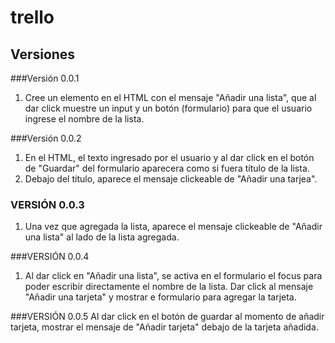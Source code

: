 # trello
## Versiones

###Versión 0.0.1
1. Cree un elemento en el HTML con el mensaje "Añadir una lista", que al dar click muestre un input y un botón (formulario) para que el usuario ingrese el nombre de la lista.

###Versión 0.0.2
1. En el HTML, el texto ingresado por el usuario y al dar click en el botón de "Guardar" del formulario aparecera como si fuera título de la lista.
2. Debajo del título, aparece el mensaje clickeable de "Añadir una tarjea".

### VERSIÓN 0.0.3
1. Una vez que agregada la lista, aparece el mensaje clickeable de "Añadir una lista" al lado de la lista agregada.

###VERSIÓN 0.0.4
1. Al dar click en "Añadir una lista", se activa en el formulario el focus para poder escribir directamente el nombre de la lista.
Dar click al mensaje "Añadir una tarjeta" y mostrar e formulario para agregar la tarjeta.

###VERSIÓN 0.0.5
Al dar click en el botón de guardar al momento de añadir tarjeta, mostrar el mensaje de "Añadir tarjeta" debajo de la tarjeta añadida.
